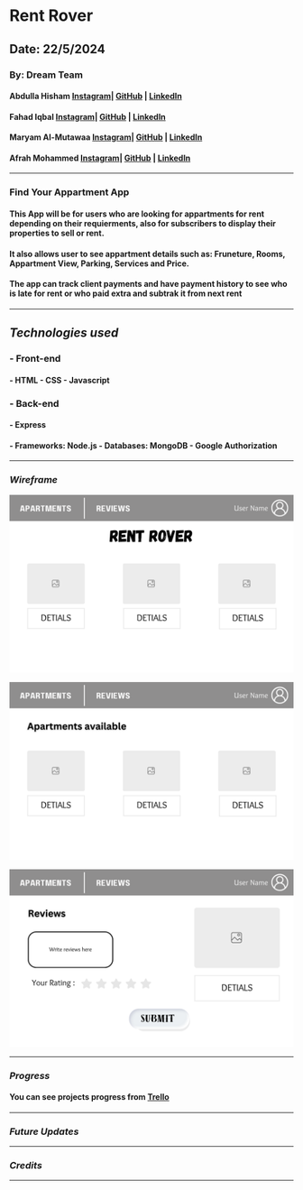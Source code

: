 # Rent Rover

## Date: 22/5/2024

### By: Dream Team

#### Abdulla Hisham [Instagram](https://www.instagram.com/3abood23/?hl=en)| [GitHub](https://github.com/chupa1997) | [LinkedIn](www.linkedin.com/in/aboodisa)

#### Fahad Iqbal [Instagram](https://www.instagram.com/fahad.iqb?igsh=MXVrN20yZGZhNzRxMg==)| [GitHub](https://github.com/FahadIqbal1122) | [LinkedIn](https://www.linkedin.com/in/fahadiqbalmohammad?utm_source=share&utm_campaign=share_via&utm_content=profile&utm_medium=android_app)

#### Maryam Al-Mutawaa [Instagram](https://www.instagram.com/mryam_almutawa?igsh=MWJ4djhoaDUyY3I2ZQ%3D%3D&utm_source=qr)| [GitHub](https://github.com/MaryamAlmutawa9) | [LinkedIn](https://www.linkedin.com/in/maryam-almutawa-1b0767289?utm_source=share&utm_campaign=share_via&utm_content=profile&utm_medium=ios_app)

#### Afrah Mohammed [Instagram](https://www.instagram.com/_afrah_mohammed/)| [GitHub](https://github.com/Afrah) | [LinkedIn](<[www.linkedin.com/in/aboodisa](https://www.linkedin.com/in/afrah-mohd-6ab257276/)>)

---

### **Find Your Appartment App**

#### This App will be for users who are looking for appartments for rent depending on their requierments, also for subscribers to display their properties to sell or rent.
#### It also allows user to see appartment details such as: Fruneture, Rooms, Appartment View, Parking, Services and Price. 
#### The app can track client payments and have payment history to see who is late for rent or who paid extra and subtrak it from next rent 

---

## **_Technologies used_**

### - Front-end
#### - HTML - CSS - Javascript

### - Back-end
#### - Express
#### - Frameworks: Node.js - Databases:  MongoDB - Google Authorization

---

### **_Wireframe_**

![Home](./Extras/HomePage.png)

![Apartments](./Extras/ApartmentsPage.png)

![Reviews](./Extras/ReviewSection.png)

---

### **_Progress_**

#### You can see projects progress from [Trello](https://trello.com/b/DR5WLmgo/rentrover-project)

---

### **_Future Updates_**

---

### **_Credits_**

---
